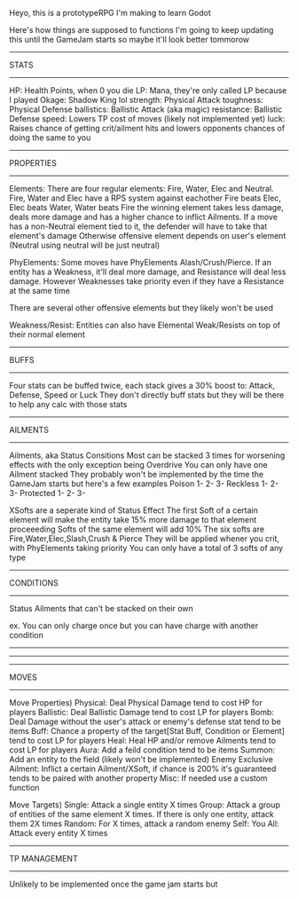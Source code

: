 Heyo, this is a prototypeRPG I'm making to learn Godot

Here's how things are supposed to functions
I'm going to keep updating this until the GameJam starts so maybe it'll look better tommorow

______
STATS
_____
HP:    Health Points, when 0 you die
LP:    Mana, they're only called LP because I played Okage: Shadow King lol
strength:  Physical Attack
toughness:  Physical Defense
ballistics:  Ballistic Attack (aka magic)
resistance:  Ballistic Defense
speed:  Lowers TP cost of moves (likely not implemented yet)
luck:  Raises chance of getting crit/ailment hits and lowers opponents chances of doing the same to you

_______
PROPERTIES
_______
Elements: There are four regular elements: Fire, Water, Elec and Neutral. 
Fire, Water and Elec have a RPS system against eachother  Fire beats Elec,  Elec beats Water, Water beats Fire
the winning element takes less damage, deals more damage and has a higher chance to inflict Ailments.
If a move has a non-Neutral element tied to it, the defender will have to take that element's damage
Otherwise offensive element depends on user's element (Neutral using neutral will be just neutral)

PhyElements: Some moves have PhyElements Alash/Crush/Pierce. If an entity has a Weakness, it'll deal more damage,
and Resistance will deal less damage. However Weaknesses take priority even if they have a Resistance at the same time

There are several other offensive elements but they likely won't be used

Weakness/Resist: Entities can also have Elemental Weak/Resists on top of their normal element

_______
BUFFS
_______
Four stats can be buffed twice, each stack gives a 30% boost to:
Attack, Defense, Speed or Luck
They don't directly buff stats but they will be there to help any calc with those stats

______
AILMENTS
______
Ailments, aka Status Consitions
Most can be stacked 3 times for worsening effects with the only exception being Overdrive
You can only have one Ailment stacked
They probably won't be implemented by the time the GameJam starts but here's a few examples
Poison
1-
2-
3-
Reckless
1-
2-
3-
Protected
1-
2-
3-

XSofts are a seperate kind of Status Effect
The first Soft of a certain element will make the entity take 15% more damage to that element
proceeeding Softs of the same element will add 10%
The six softs are Fire,Water,Elec,Slash,Crush & Pierce 
They will be applied whener you crit, with PhyElements taking priority
You can only have a total of 3 softs of any type

______
CONDITIONS
______
Status Ailments that can't be stacked on their own

ex. You can only charge once but you can have charge with another condition
______
______
_______
MOVES
_______

Move Properties)
Physical: Deal Physical Damage tend to cost HP for players
Ballistic: Deal Ballistic Damage tend to cost LP for players
Bomb: Deal Damage without the user's attack or enemy's defense stat tend to be items
Buff: Chance a property of the target[Stat Buff, Condition or Element] tend to cost LP for players
Heal: Heal HP and/or remove Ailments tend to cost LP for players
Aura: Add a feild condition tend to be items
Summon: Add an entity to the field (likely won't be implemented) Enemy Exclusive
Ailment: Inflict a certain Ailment/XSoft, if chance is 200% it's guaranteed tends to be paired with another property
Misc: If needed use a custom function

Move Targets)
Single: Attack a single entity X times
Group: Attack a group of entities of the same element X times. If there is only one entity, attack them 2X times
Random: For X times, attack a random enemy
Self: You
All: Attack every entity X times

______
TP MANAGEMENT
______
Unlikely to be implemented once the game jam starts but

